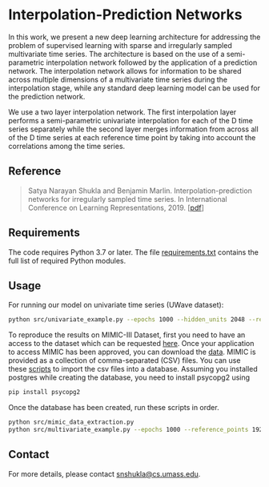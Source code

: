 # Interpolation-Prediction Networks
In this work, we present a new deep learning architecture for addressing the problem of supervised learning with sparse and irregularly sampled multivariate time
series. The architecture is based on the use of a semi-parametric interpolation
network followed by the application of a prediction network. The interpolation
network allows for information to be shared across multiple dimensions of a multivariate time series during the interpolation stage, while any standard deep learning model can be used for the prediction network.

We use a two layer interpolation network. The first interpolation layer performs a semi-parametric univariate interpolation for each of the D time series separately while the second layer merges information from across all of the D time series at each reference time point by taking into account the correlations among the time series. 


## Reference
> Satya Narayan Shukla and Benjamin Marlin. Interpolation-prediction networks for irregularly sampled time series. In International Conference on Learning Representations, 2019. \[[pdf](https://openreview.net/pdf?id=r1efr3C9Ym)\]


## Requirements
The code requires Python 3.7 or later. The file [requirements.txt](requirements.txt) contains the full list of
required Python modules.

## Usage
For running our model on univariate time series (UWave dataset):
```bash
python src/univariate_example.py --epochs 1000 --hidden_units 2048 --ref_points 128 --batch_size 2048
```
To reproduce the results on MIMIC-III Dataset, first you need to have an access to the dataset which can be requested [here](https://mimic.physionet.org/gettingstarted/access/). Once your application to access MIMIC has been approved, you can download the [data](https://physionet.org/works/MIMICIIIClinicalDatabase/). MIMIC is provided as a collection of comma-separated (CSV) files. You can use these [scripts](https://physionet.org/works/MIMICIIIClinicalDatabase/) to import the csv files into a database. Assuming you installed postgres while creating the database, you need to install psycopg2 using
```bash
pip install psycopg2
```
Once the database has been created, run these scripts in order.
```bash
python src/mimic_data_extraction.py
python src/multivariate_example.py --epochs 1000 --reference_points 192 --hours_from_adm 48 --batch_size 256 --gpus 4
```

## Contact
For more  details, please contact <snshukla@cs.umass.edu>. 
